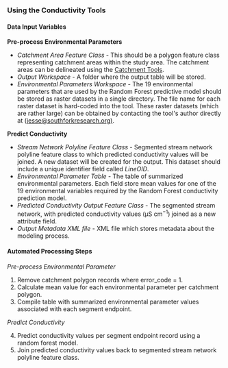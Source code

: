 ### Using the Conductivity Tools

#### Data Input Variables

**Pre-process Environmental Parameters** 

* *Catchment Area Feature Class* - This should be a polygon feature class representing catchment areas within the study 
area.  The catchment areas can be delineated using the [Catchment Tools](http://github.com/SouthForkResearch/catchment-tool).
* *Output Workspace* - A folder where the output table will be stored.
* *Environmental Parameters Workspace* - The 19 environmental parameters that are used by the Random Forest predictive 
model should be stored as raster datasets in a single directory. The file name for each raster dataset is hard-coded 
into the tool. These raster datasets (which are rather large) can be obtained by contacting the tool's author directly 
at ([jesse@southforkresearch.org)](jesse@southforkresearch.org).

**Predict Conductivity**

* *Stream Network Polyline Feature Class* - Segmented stream network polyline feature class to which predicted 
conductivity values will be joined. A new dataset will be created for the output. This dataset should include a 
unique identifier field called *LineOID*.
* *Environmental Parameter Table* - The table of summarized environmental parameters. Each field store mean values 
for one of the 19 environmental variables required by the Random Forest conductivity prediction model.
* *Predicted Conductivity Output Feature Class* - The segmented stream network, with predicted conductivity values 
(μS cm<sup>−1</sup>) joined as a new attribute field.
* *Output Metadata XML file* - XML file which stores metadata about the modeling process.

#### Automated Processing Steps

*Pre-process Environmental Parameter*

1.  Remove catchment polygon records where error_code = 1.
2.  Calculate mean value for each environmental parameter per catchment polygon.
3.  Compile table with summarized environmental parameter values associated with each segment endpoint.

*Predict Conductivity*

4.  Predict conductivity values per segment endpoint record using a random forest model.
5.  Join predicted conductivity values back to segmented stream network polyline feature class.